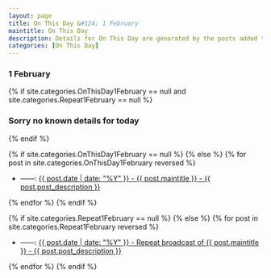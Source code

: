 ```yaml
---
layout: page
title: On This Day &#124; 1 February
maintitle: On This Day
description: Details for On This Day are genarated by the posts added to the website so the content is subject to changes/updates over time.
categories: [On This Day]
---
```


<h3>1 February</h3>

{% if site.categories.OnThisDay1February == null and site.categories.Repeat1February == null %}
  <h3>Sorry no known details for today</h3>
{% endif %}

{% if site.categories.OnThisDay1February == null %}
{% else %}
{% for post in site.categories.OnThisDay1February reversed %}
<ul>
<li> ——: <a href="{{ post.url }}">{{ post.date | date: "%Y" }} - {{ post.maintitle }} - {{ post.post_description }}</a></li>
</ul>
{% endfor %}
{% endif %}

{% if site.categories.Repeat1February == null %}
{% else %}
{% for post in site.categories.Repeat1February reversed %}
<ul>
<li> ——: <a href="{{ post.url }}">{{ post.date | date: "%Y" }} - Repeat broadcast of {{ post.maintitle }} - {{ post.post_description }}</a></li>
</ul>
{% endfor %}
{% endif %}
